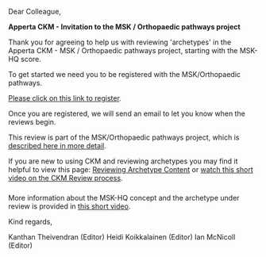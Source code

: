 Dear Colleague,

**Apperta CKM - Invitation to the  MSK / Orthopaedic pathways project**

Thank you for agreeing to help us with reviewing 'archetypes' in the Apperta CKM - MSK / Orthopaedic pathways project, starting with the MSK-HQ score.

To get started we need you to be registered with the MSK/Orthopaedic pathways.

[Please click on this link to register](https://ckm.apperta.org/ckm/#signUp_1051.61.62_3b7a82f9dafec941363da6c3e58a46b5).

Once you are registered, we will send an email to let you know when the reviews begin.

This review is part of the MSK/Orthopaedic pathways project, which is [described here in more detail](https://apperta-ckm.github.io/msk-ortho-pathways/).

If you are new to using CKM and reviewing archetypes you may find it helpful to view this page: [Reviewing Archetype Content](https://apperta-ckm.github.io/msk-ortho-pathways/CKM-001-%20Reviewing-an-Archetype-on-CKM/) or [watch this short video on the CKM Review process](https://apperta-ckm.github.io/msk-ortho-pathways/CKM-001-%20Reviewing-an-Archetype-on-CKM/).

### 
More information about the MSK-HQ concept and the archetype under review is provided in [this short video](https://vimeo.com/840448757?share=copy).


Kind regards,

Kanthan Theivendran (Editor)
Heidi Koikkalainen (Editor)
Ian McNicoll (Editor)